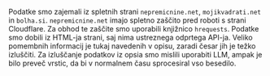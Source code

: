 Podatke smo zajemali iz spletnih strani `nepremicnine.net`, `mojikvadrati.net` in `bolha.si`. `nepremicnine.net` imajo spletno zaščito pred roboti s strani Cloudflare. Za obhod te zaščite smo uporabili knjižnico `hrequests`. Podatke smo dobili iz HTML-ja strani, saj nima ustreznega odprtega API-ja. Veliko pomembnih informacij je tukaj navedenih v opisu, zaradi česar jih je težko izluščiti. Za izluščanje podatkov iz opsia smo mislili uporabiti LLM, ampak je bilo preveč vrstic, da bi v normalnem času sprocesiral vso besedilo.
